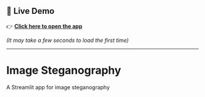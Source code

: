 ## 🚀 Live Demo

👉 **[Click here to open the app](https://imagesteganography-hecf6zrhbsyd3xcwcrwxfh.streamlit.app/)**  

*(It may take a few seconds to load the first time)*

---
# Image Steganography
A Streamlit app for image steganography
